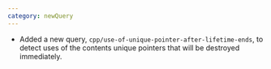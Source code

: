 ```yaml
---
category: newQuery
---
```

* Added a new query, `cpp/use-of-unique-pointer-after-lifetime-ends`, to detect uses of the contents unique pointers that will be destroyed immediately.